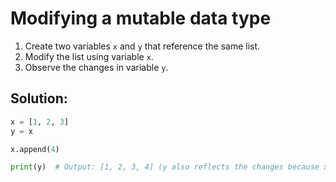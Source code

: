 # Modifying a mutable data type

1. Create two variables `x` and `y` that reference the same list.
2. Modify the list using variable `x`.
3. Observe the changes in variable `y`.

## Solution:

```python
x = [1, 2, 3]
y = x

x.append(4)

print(y)  # Output: [1, 2, 3, 4] (y also reflects the changes because x and y share the same memory address)
````
